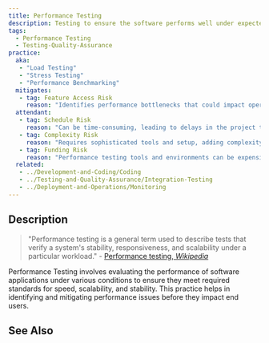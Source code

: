 ```yaml
---
title: Performance Testing
description: Testing to ensure the software performs well under expected workloads.
tags: 
  - Performance Testing
  - Testing-Quality-Assurance 
practice:
  aka: 
   - "Load Testing"
   - "Stress Testing"
   - "Performance Benchmarking"
  mitigates:
   - tag: Feature Access Risk
     reason: "Identifies performance bottlenecks that could impact operations."
  attendant:
   - tag: Schedule Risk
     reason: "Can be time-consuming, leading to delays in the project timeline."
   - tag: Complexity Risk
     reason: "Requires sophisticated tools and setup, adding complexity."
   - tag: Funding Risk
     reason: "Performance testing tools and environments can be expensive."
  related:
   - ../Development-and-Coding/Coding
   - ../Testing-and-Quality-Assurance/Integration-Testing
   - ../Deployment-and-Operations/Monitoring
---
```


<PracticeIntro details={frontMatter} /> 

## Description

> "Performance testing is a general term used to describe tests that verify a system's stability, responsiveness, and scalability under a particular workload." - [Performance testing, _Wikipedia_](https://en.wikipedia.org/wiki/Performance_testing)

Performance Testing involves evaluating the performance of software applications under various conditions to ensure they meet required standards for speed, scalability, and stability. This practice helps in identifying and mitigating performance issues before they impact end users.

## See Also

<TagList tag="Performance Testing" />
